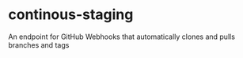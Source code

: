 # continous-staging
An endpoint for GitHub Webhooks that automatically clones and pulls branches and tags
